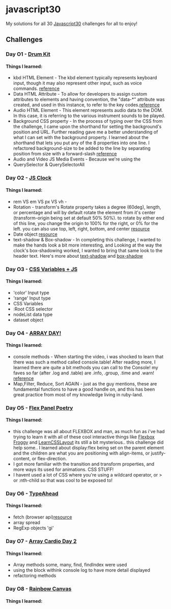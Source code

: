 # javascript30
My solutions for all 30 [Javascript30](https://javascript30.com/) challenges for all to enjoy!

## Challenges

### Day O1 - [Drum Kit](challenge1.html)
#### Things I learned:
- kbd HTML Element - The kbd element typically represents keyboard input, though it may also represent other input, such as voice commands. [reference](https://w3c.github.io/html-reference/kbd.html#kbd)
- Data HTML Attribute - To allow for developers to assign custom attributes to elements and having convention, the "data-*" attribute was created, and used in this instance, to refer to the key codes.[reference](https://developer.mozilla.org/en-US/docs/Web/HTML/Global_attributes/data-*)
- Audio HTML Element - This element represents audio data to the DOM. In this case, it is referring to the various instrument sounds to be played.
- Background CSS property - In the process of typing over the CSS from the challenge, I came upon the shorthand for setting the background's position and URL. Further reading gave me a better understanding of what I can set with the background property. I learned about the shorthand that lets you put any of the 8 properties into one line. I refactored background-size to be added to the line by  separating position from size with a forward-slash [reference](https://css-tricks.com/almanac/properties/b/background/)
- Audio and Video JS Media Events - Because we're using the <audio> element, we can use various functions like .play(), or .pause() ! [reference](https://developer.mozilla.org/en-US/docs/Web/Guide/Events/Media_events)
- QuerySelector & QuerySelectorAll

### Day O2 - [JS Clock](challenge2.html)
#### Things I learned:
- rem VS em VS px VS vh -
- Rotation - transform's Rotate property takes a degree (60deg), length, or percentage and will by default rotate the element from it's center (transform-origin being set at default 50% 50%). to rotate by either end of this line, you change the origin to 100% for the right, or 0% for the left. you can also use top, left, right, bottom, and center [resource](https://css-tricks.com/almanac/properties/t/transform-origin/)
- Date object [resource](https://developer.mozilla.org/en-US/docs/Web/JavaScript/Reference/Global_Objects/Date)
- text-shadow & Box-shadow - In completing this challenge, I wanted to make the hands look a bit more interesting, and Looking at the way the clock's box-shadowing worked, I wanted to bring that same look to the header text. Here's more about [text-shadow](https://css-tricks.com/snippets/css/css-text-shadow/) and [box-shadow](https://css-tricks.com/almanac/properties/b/box-shadow/)

### Day O3 - [CSS Variables + JS](challenge3.html)
#### Things I learned:
- 'color' Input type
- 'range' Input type
- CSS Variables
- :Root CSS selector
- nodeList data type
- dataset object

### Day O4 - [ARRAY DAY!](challenge4.html)
#### Things I learned:
- console methods - When starting the video, i was shocked to learn that there was such a method called console.table! After reading more, I learned there are quite a bit methods you can call to the Console! my faves so far (after .log and .table) are .info, .group, .time and .warn! [reference](https://developer.mozilla.org/en-US/docs/Web/API/Console)
- Map,Filter, Reduce, Sort AGAIN - just as the guy mentions, these are fundamental functions to have a good handle on, and this has been great practice from most of my knowledge living in ruby-land.

### Day O5 - [Flex Panel Poetry](challenge5.html)
#### Things I learned:
- this challenge was all about FLEXBOX and man, as much fun as i've had trying to learn it with all of these cool interactive things like [Flexbox Froggy](http://flexboxfroggy.com/) and [LearnCSSLayout](http://learnlayout.com/flexbox.html) its still a bit mysterious.. this challenge did help some.. I learned about display:flex being set on the parent element and the children are what you are positioning with align-items, or justify-content, or flex-direction.
- I got more familiar with the transition and transform properties, and more ways its used for animations.
  CSS STUFF!
- I havent used a lot of CSS where you're using a wildcard operator, or > or :nth-child so that was cool to be exposed to!

### Day O6 - [TypeAhead](challenge6.html)
#### Things I learned:
- fetch (browser api)[resource](https://developer.mozilla.org/en-US/docs/Web/API/Fetch_API)
- array spread
- RegExp objects 'gi'

### Day O7 - [Array Cardio Day 2](challenge7.html)
#### Things I learned:
- Array methods some, many, find, findIndex were used
- using the block withink console log to have more detail displayed
- refactoring methods

### Day O8 - [Rainbow Canvas](challenge8.html)
#### Things I learned:
